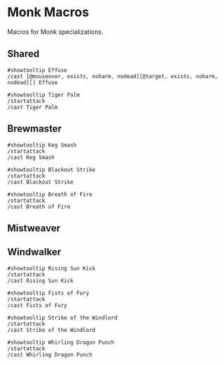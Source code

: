 # Monk Macros
Macros for Monk specializations.

## Shared
```
#showtooltip Effuse
/cast [@mouseover, exists, noharm, nodead][@target, exists, noharm, nodead][] Effuse
```
```
#showtooltip Tiger Palm
/startattack
/cast Tiger Palm
```

## Brewmaster
```
#showtooltip Keg Smash
/startattack
/cast Keg Smash
```
```
#showtooltip Blackout Strike
/startattack
/cast Blackout Strike
```
```
#showtooltip Breath of Fire
/startattack
/cast Breath of Fire
```

## Mistweaver

## Windwalker
```
#showtooltip Rising Sun Kick
/startattack
/cast Rising Sun Kick
```
```
#showtooltip Fists of Fury
/startattack
/cast Fists of Fury
```
```
#showtooltip Strike of the Windlord
/startattack
/cast Strike of the Windlord
```
```
#showtooltip Whirling Dragon Punch
/startattack
/cast Whirling Dragon Punch
```
